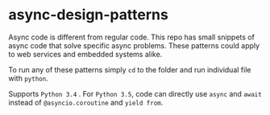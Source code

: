 # async-design-patterns
Async code is different from regular code. This repo has small snippets of async code that solve specific async problems. These patterns could apply to web services and embedded systems alike.

To run any of these patterns simply `cd` to the folder and run individual file with `python`.

Supports `Python 3.4` . For `Python 3.5`, code can directly use `async` and `await` instead of `@asyncio.coroutine` and `yield from`.

